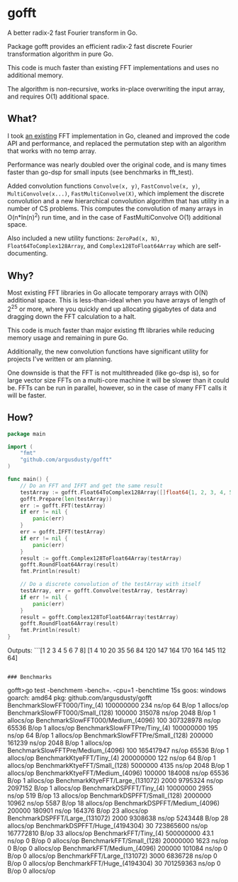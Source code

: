 # gofft
A better radix-2 fast Fourier transform in Go.

Package gofft provides an efficient radix-2 fast discrete Fourier transformation algorithm in pure Go.

This code is much faster than existing FFT implementations and uses no additional memory.

The algorithm is non-recursive, works in-place overwriting the input array, and requires O(1) additional space.

## What?
I took [an existing](https://github.com/ktye/fft) FFT implementation in Go, cleaned and improved the code API and performance, and replaced the permutation step with an algorithm that works with no temp array.

Performance was nearly doubled over the original code, and is many times faster than go-dsp for small inputs (see benchmarks in fft_test).

Added convolution functions `Convolve(x, y)`, `FastConvolve(x, y)`, `MultiConvolve(x...)`, `FastMultiConvolve(X)`, which implement the discrete convolution and a new hierarchical convolution algorithm that has utility in a number of CS problems. This computes the convolution of many arrays in O(n\*ln(n)<sup>2</sup>) run time, and in the case of FastMultiConvolve O(1) additional space.

Also included a new utility functions: `ZeroPad(x, N)`, `Float64ToComplex128Array`, and `Complex128ToFloat64Array` which are self-documenting.

## Why?
Most existing FFT libraries in Go allocate temporary arrays with O(N) additional space. This is less-than-ideal when you have arrays of length of 2<sup>25</sup> or more, where you quickly end up allocating gigabytes of data and dragging down the FFT calculation to a halt.

This code is much faster than major existing fft libraries while reducing memory usage and remaining in pure Go.

Additionally, the new convolution functions have significant utility for projects I've written or am planning.

One downside is that the FFT is not multithreaded (like go-dsp is), so for large vector size FFTs on a multi-core machine it will be slower than it could be. FFTs can be run in parallel, however, so in the case of many FFT calls it will be faster.

## How?
```go
package main

import (
	"fmt"
	"github.com/argusdusty/gofft"
)

func main() {
	// Do an FFT and IFFT and get the same result
	testArray := gofft.Float64ToComplex128Array([]float64{1, 2, 3, 4, 5, 6, 7, 8})
	gofft.Prepare(len(testArray))
	err := gofft.FFT(testArray)
	if err != nil {
		panic(err)
	}
	err = gofft.IFFT(testArray)
	if err != nil {
		panic(err)
	}
	result := gofft.Complex128ToFloat64Array(testArray)
	gofft.RoundFloat64Array(result)
	fmt.Println(result)

	// Do a discrete convolution of the testArray with itself
	testArray, err = gofft.Convolve(testArray, testArray)
	if err != nil {
		panic(err)
	}
	result = gofft.Complex128ToFloat64Array(testArray)
	gofft.RoundFloat64Array(result)
	fmt.Println(result)
}
```
Outputs: ```[1 2 3 4 5 6 7 8]
[1 4 10 20 35 56 84 120 147 164 170 164 145 112 64]
```

### Benchmarks
```
gofft>go test -benchmem -bench=. -cpu=1 -benchtime 15s
goos: windows
goarch: amd64
pkg: github.com/argusdusty/gofft
BenchmarkSlowFFT000/Tiny_(4)           100000000               234 ns/op              64 B/op          1 allocs/op
BenchmarkSlowFFT000/Small_(128)           100000            315078 ns/op            2048 B/op          1 allocs/op
BenchmarkSlowFFT000/Medium_(4096)            100         307328978 ns/op           65536 B/op          1 allocs/op
BenchmarkSlowFFTPre/Tiny_(4)           100000000               195 ns/op              64 B/op          1 allocs/op
BenchmarkSlowFFTPre/Small_(128)           200000            161239 ns/op            2048 B/op          1 allocs/op
BenchmarkSlowFFTPre/Medium_(4096)            100         165417947 ns/op           65536 B/op          1 allocs/op
BenchmarkKtyeFFT/Tiny_(4)              200000000               122 ns/op              64 B/op          1 allocs/op
BenchmarkKtyeFFT/Small_(128)             5000000              4135 ns/op            2048 B/op          1 allocs/op
BenchmarkKtyeFFT/Medium_(4096)            100000            184008 ns/op           65536 B/op          1 allocs/op
BenchmarkKtyeFFT/Large_(131072)             2000           9795324 ns/op         2097152 B/op          1 allocs/op
BenchmarkDSPFFT/Tiny_(4)                10000000              2955 ns/op             519 B/op         13 allocs/op
BenchmarkDSPFFT/Small_(128)              2000000             10962 ns/op            5587 B/op         18 allocs/op
BenchmarkDSPFFT/Medium_(4096)             200000            180901 ns/op          164376 B/op         23 allocs/op
BenchmarkDSPFFT/Large_(131072)              2000           9308638 ns/op         5243448 B/op         28 allocs/op
BenchmarkDSPFFT/Huge_(4194304)                30         723865600 ns/op        167772810 B/op        33 allocs/op
BenchmarkFFT/Tiny_(4)                   500000000               43.1 ns/op             0 B/op          0 allocs/op
BenchmarkFFT/Small_(128)                20000000              1623 ns/op               0 B/op          0 allocs/op
BenchmarkFFT/Medium_(4096)                200000            101084 ns/op               0 B/op          0 allocs/op
BenchmarkFFT/Large_(131072)                 3000           6836728 ns/op               0 B/op          0 allocs/op
BenchmarkFFT/Huge_(4194304)                   30         701259363 ns/op               0 B/op          0 allocs/op
```